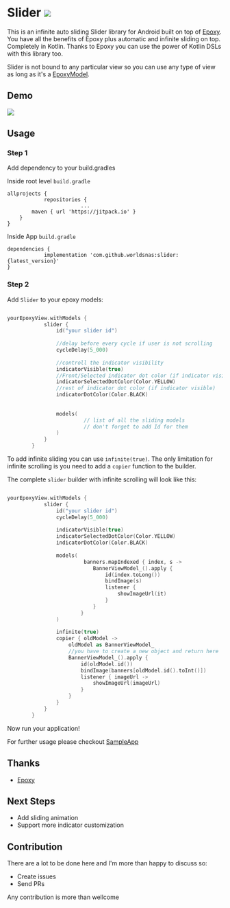 # Slider [![](https://jitpack.io/v/worldsnas/slider.svg)](https://jitpack.io/#worldsnas/slider)
This is an infinite auto sliding Slider library for Android built on top of [Epoxy](https://github.com/airbnb/epoxy). You have all the benefits of Epoxy plus automatic and infinite sliding on top. Completely in Kotlin. Thanks to Epoxy you can use the power of Kotlin DSLs with this library too.

Slider is not bound to any particular view so you can use any type of view as long as it's a [EpoxyModel](https://github.com/airbnb/epoxy/wiki/Epoxy-Models).

## Demo

![](assets/slider.gif)

## Usage

### Step 1

Add dependency to your build.gradles

Inside root level `build.gradle`
```Gradle
allprojects {
            repositories {
                        ...
		maven { url 'https://jitpack.io' }
	}
}
```

Inside App `build.gradle`
```Gradle
dependencies {
            implementation 'com.github.worldsnas:slider:{latest_version}'
}
```

### Step 2

Add `Slider` to your epoxy models:

```Kotlin

yourEpoxyView.withModels {
            slider {
                id("your slider id")
                
                //delay before every cycle if user is not scrolling
                cycleDelay(5_000)
                
                //controll the indicator visibility
                indicatorVisible(true)
                //Front/Selected indicator dot color (if indicator visible)
                indicatorSelectedDotColor(Color.YELLOW)
                //rest of indicator dot color (if indicator visible)
                indicatorDotColor(Color.BLACK)
                
                
                models(
                         // list of all the sliding models 
                         // don't forget to add Id for them
                )
            }
        }
```

To add infinite sliding you can use `infinite(true)`. 
The only limitation for infinite scrolling is you need to add a `copier` function to the builder.

The complete `slider` builder with infinite scrolling will look like this:
```Kotlin

yourEpoxyView.withModels {
            slider {
                id("your slider id")
                cycleDelay(5_000)
                
                indicatorVisible(true)
                indicatorSelectedDotColor(Color.YELLOW)
                indicatorDotColor(Color.BLACK)
                
                models(
                         banners.mapIndexed { index, s ->
                            BannerViewModel_().apply {
                                id(index.toLong())
                                bindImage(s)
                                listener {
                                    showImageUrl(it)
                                }
                            }
                        }
                )
                
                infinite(true)
                copier { oldModel ->
                    oldModel as BannerViewModel_
                    //you have to create a new object and return here
                    BannerViewModel_().apply {
                        id(oldModel.id())
                        bindImage(banners[oldModel.id().toInt()])
                        listener { imageUrl ->
                            showImageUrl(imageUrl)
                        }
                    }
                }
            }
        }

```

Now run your application!

For further usage please checkout [SampleApp](/app/src/main/java/com/worldsnas/sliderlibrary/MainActivity.kt)

## Thanks
- [Epoxy](https://github.com/airbnb/epoxy)

## Next Steps

- Add sliding animation
- Support more indicator customization

## Contribution

There are a lot to be done here and I'm more than happy to discuss so:

- Create issues
- Send PRs

Any contribution is more than wellcome
